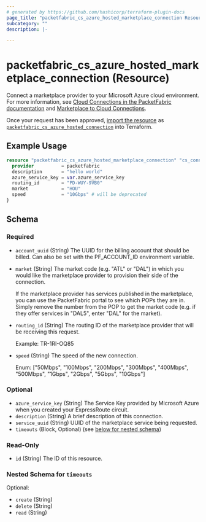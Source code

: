 ```yaml
---
# generated by https://github.com/hashicorp/terraform-plugin-docs
page_title: "packetfabric_cs_azure_hosted_marketplace_connection Resource - terraform-provider-packetfabric"
subcategory: ""
description: |-
  
---
```


# packetfabric_cs_azure_hosted_marketplace_connection (Resource)

Connect a marketplace provider to your Microsoft Azure cloud environment. For more information, see [Cloud Connections in the PacketFabric documentation](https://docs.packetfabric.com/cloud/) and [Marketplace to Cloud Connections](https://docs.packetfabric.com/eco/marketplace_cloud/).

Once your request has been approved, [import the resource](https://registry.terraform.io/providers/PacketFabric/packetfabric/latest/docs/guides/importing) as [`packetfabric_cs_azure_hosted_connection`](https://registry.terraform.io/providers/PacketFabric/packetfabric/latest/docs/resources/packetfabric_cs_azure_hosted_connection) into Terraform.

## Example Usage

```terraform
resource "packetfabric_cs_azure_hosted_marketplace_connection" "cs_conn1_marketplace_azure" {
  provider          = packetfabric
  description       = "hello world"
  azure_service_key = var.azure_service_key
  routing_id        = "PD-WUY-9VB0"
  market            = "HOU"
  speed             = "10Gbps" # will be deprecated
}
```

<!-- schema generated by tfplugindocs -->
## Schema

### Required

- `account_uuid` (String) The UUID for the billing account that should be billed. Can also be set with the PF_ACCOUNT_ID environment variable.
- `market` (String) The market code (e.g. "ATL" or "DAL") in which you would like the marketplace provider to provision their side of the connection.

	If the marketplace provider has services published in the marketplace, you can use the PacketFabric portal to see which POPs they are in. Simply remove the number from the POP to get the market code (e.g. if they offer services in "DAL5", enter "DAL" for the market).
- `routing_id` (String) The routing ID of the marketplace provider that will be receiving this request.

	Example: TR-1RI-OQ85
- `speed` (String) The speed of the new connection.

	Enum: ["50Mbps", "100Mbps", "200Mbps", "300Mbps", "400Mbps", "500Mbps", "1Gbps", "2Gbps", "5Gbps", "10Gbps"]

### Optional

- `azure_service_key` (String) The Service Key provided by Microsoft Azure when you created your ExpressRoute circuit.
- `description` (String) A brief description of this connection.
- `service_uuid` (String) UUID of the marketplace service being requested.
- `timeouts` (Block, Optional) (see [below for nested schema](#nestedblock--timeouts))

### Read-Only

- `id` (String) The ID of this resource.

<a id="nestedblock--timeouts"></a>
### Nested Schema for `timeouts`

Optional:

- `create` (String)
- `delete` (String)
- `read` (String)


